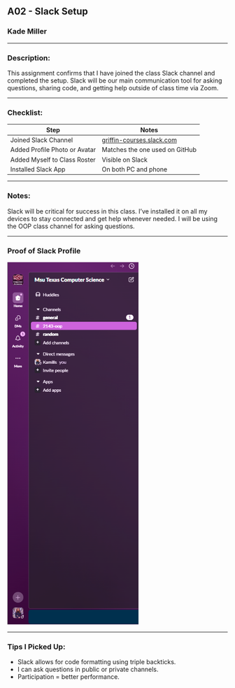 ## A02 - Slack Setup  
### Kade Miller  

---

### Description:

This assignment confirms that I have joined the class Slack channel and completed the setup. Slack will be our main communication tool for asking questions, sharing code, and getting help outside of class time via Zoom.

---

### Checklist:

| Step | Notes |
|------|-------|
| Joined Slack Channel | [griffin-courses.slack.com](https://griffin-courses.slack.com) |
| Added Profile Photo or Avatar | Matches the one used on GitHub |
| Added Myself to Class Roster | Visible on Slack |
| Installed Slack App | On both PC and phone |

---

### Notes:

Slack will be critical for success in this class. I’ve installed it on all my devices to stay connected and get help whenever needed. I will be using the OOP class channel for asking questions.

---

### Proof of Slack Profile

<img src="SlackProof.png" width="300">

---

### Tips I Picked Up:

- Slack allows for code formatting using triple backticks.
- I can ask questions in public or private channels.
- Participation = better performance.
